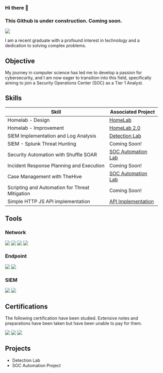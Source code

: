 ### Hi there 👋 
### This Github is under construction. Coming soon.
<a href="https://linkedin.com/in/frankhl"><img src="https://img.shields.io/badge/-LinkedIn-0072b1?&style=for-the-badge&logo=linkedin&logoColor=white" /></a>


I am a recent graduate with a profound interest in technology and a dedication to solving complex problems.

## Objective

My journey in computer science has led me to develop a passion for cybersecurity, and I am now eager to transition into this field, specifically aiming to join a Security Operations Center (SOC) as a Tier 1 Analyst.

## Skills

| Skill                                         | Associated Project         |
|-----------------------------------------------|----------------------------|
| Homelab - Design         | <a href="https://github.com/Cyogen/Homelab">HomeLab</a>|
| Homelab - Improvement        | <a href="https://github.com/Cyogen/Home-Lab-2">HomeLab 2.0</a>|
| SIEM Implementation and Log Analysis          | <a href="https://github.com/Cyogen/Homelab-Detection">Detection Lab</a>|
| SIEM - Splunk Threat Hunting                  | Coming Soon! |
| Security Automation with Shuffle SOAR         | <a href="https://github.com/Cyogen/Sec-Automation-w-SOAR">SOC Automation Lab</a>|
| Incident Response Planning and Execution      | Coming Soon! |
| Case Management with TheHive                  | <a href="https://github.com/Cyogen/The-Hive/blob/main/README.md">SOC Automation Lab</a>|
| Scripting and Automation for Threat Mitigation | Coming Soon! |
| Simple HTTP JS API implementation         | <a href="https://github.com/Cyogen/API-Implementation">API Implementation</a>|


## Tools


### Network
<div>
    <img src="https://img.shields.io/badge/-Wireshark-1679A7?&style=for-the-badge&logo=Wireshark&logoColor=white" />
    <img src="https://img.shields.io/badge/-Suricata-EF3B2D?&style=for-the-badge&logo=Suricata&logoColor=white" />
    <img src="https://img.shields.io/badge/-Zeek-777BB4?&style=for-the-badge&logo=Zeek&logoColor=white" />
    <img src="https://img.shields.io/badge/-Snort-615900?&style=for-the-badge&logo=Snort&logoColor=white" />
</div>

### Endpoint
<div>
    <img src="https://img.shields.io/badge/-Microsoft_Defender_for_Endpoint-00A4EF?&style=for-the-badge&logo=Microsoft&logoColor=white" />
    <img src="https://img.shields.io/badge/-Velociraptor-4B275F?&style=for-the-badge&logo=Velociraptor&logoColor=white" />
</div>

### SIEM
<div>
    <img src="https://img.shields.io/badge/-Splunk-000000?&style=for-the-badge&logo=Splunk&logoColor=white" />
    <img src="https://img.shields.io/badge/-Elastic-005571?&style=for-the-badge&logo=Elastic&logoColor=white" />
</div>

## Certifications
The following certification have been studied.  Extensive notes and preparations have been taken but have been unable to pay for them.
<div>
<img src="https://img.shields.io/badge/-Security%2B-FF0000?&style=for-the-badge&logo=CompTIA&logoColor=white" />
<img src="https://img.shields.io/badge/-Network%2B-007ACC?&style=for-the-badge&logo=CompTIA&logoColor=white" />
<img src="https://img.shields.io/badge/-CySa-4D4D4D?&style=for-the-badge&logo=CompTIA&logoColor=white" />
</div>

## Projects
- Detection Lab
- SOC Automation Project

